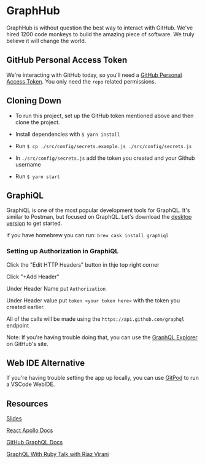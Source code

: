 # GraphHub

GraphHub is without question the best way to interact with GitHub. We've hired 1200 code monkeys to build the amazing piece of software. We truly believe it will change the world.

## GitHub Personal Access Token

We're interacting with GitHub today, so you'll need a [GitHub Personal Access Token](https://help.github.com/en/github/authenticating-to-github/creating-a-personal-access-token-for-the-command-line). You only need the `repo` related permissions.

## Cloning Down

- To run this project, set up the GitHub token mentioned above and then clone the project.

- Install dependencies with `$ yarn install`

- Run `$ cp ./src/config/secrets.example.js ./src/config/secrets.js`

- In `./src/config/secrets.js` add the token you created and your Github username

- Run `$ yarn start`

## GraphiQL

GraphiQL is one of the most popular development tools for GraphQL. It's similar to Postman, but focused on GraphQL. Let's download the [desktop version](https://github.com/skevy/graphiql-app) to get started.

if you have homebrew you can run: `brew cask install graphiql`

### Setting up Authorization in GraphiQL

Click the "Edit HTTP Headers" button in thje top right corner

Click "+Add Header"

Under Header Name put `Authorization`

Under Header value put `token <your token here>` with the token you created earlier.

All of the calls will be made using the `https://api.github.com/graphql` endpoint

Note: If you're having trouble doing that, you can use the [GraphQL Explorer](https://developer.github.com/v4/explorer/) on GitHub's site.

## Web IDE Alternative

If you're having trouble setting the app up locally, you can use [GitPod](https://gitpod.io/#github.com/ni3t/graphhub) to run a VSCode WebIDE.

## Resources

[Slides](https://docs.google.com/presentation/d/1hN-xRhvRc7LtGhg0HwALUOo8ti_lo0cHsj0-Ef4cm_0/edit?usp=sharing)

[React Apollo Docs](https://www.apollographql.com/docs/react/)

[GitHub GraphQL Docs](https://developer.github.com/v4/)

[GraphQL With Ruby Talk with Riaz Virani](https://www.youtube.com/watch?v=XVEsCKGNkus)
